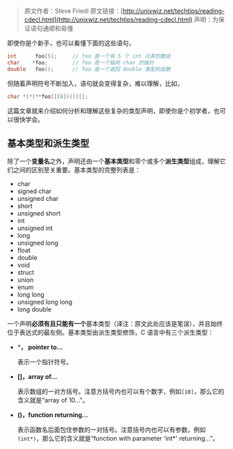 >原文作者：Steve Friedl
>原文链接：[http://unixwiz.net/techtips/reading-cdecl.html](http://unixwiz.net/techtips/reading-cdecl.html)
>声明：为保证语句通顺和易懂

即使你是个新手，也可以看懂下面的这些语句，

```c
int      foo[5];     // foo 是一个有 5 个 int 元素的数组
char    *foo;        // foo 是一个指向 char 的指针
double   foo();      // foo 是一个返回 double 类型的函数
```

但随着声明符号不断加入，语句就会变得复杂，难以理解，比如，

```c
char *(*(**foo[][8])())[];
```

这篇文章就来介绍如何分析和理解这些复杂的类型声明，即使你是个初学者，也可以很快学会。

## 基本类型和派生类型

除了一个**变量名**之外，声明还由一个**基本类型**和零个或多个**派生类型**组成，理解它们之间的区别至关重要。基本类型的完整列表是：

- char
- signed char
- unsigned char
- short
- unsigned short
- int
- unsigned int
- long
- unsigned long
- float
- double
- void
- struct
- union
- enum
- long long
- unsigned long long
- long double

一个声明**必须有且只能有一个**基本类型（译注：原文此处应该是笔误），并且始终位于表达式的最左侧。基本类型由派生类型修饰，C 语言中有三个派生类型：

- ***， pointer to...**

  表示一个指针符号。

- **[]，array of...**

  表示数组的一对方括号。注意方括号内也可以有个数字，例如`[10]`，那么它的含义就是"array of 10..."。

- **()，function returning...**

  表示函数名后面包住参数的一对括号。注意括号内也可以有参数，例如`(int*)`，那么它的含义就是“function with parameter 'int*' returning...”。











